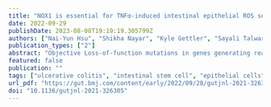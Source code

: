 ```yaml
---
title: "NOX1 is essential for TNFα-induced intestinal epithelial ROS secretion and inhibits M cell signatures"
date: 2022-09-29
publishDate: 2023-08-08T19:19:19.305799Z
authors: ["Nai-Yun Hsu", "Shikha Nayar", "Kyle Gettler", "Sayali Talware", "Mamta Giri", "Isaac Alter", "Carmen Argmann", "Ksenija Sabic", "Tin Htwe Thin", "Huai-Bin Mabel Ko", "Robert Werner", "Christopher Tastad", "Thaddeus Stappenbeck", "Aline Azabdaftari", "Holm H. Uhlig", "Ling-Shiang Chuang", "Judy H. Cho"]
publication_types: ["2"]
abstract: "Objective Loss-of-function mutations in genes generating reactive oxygen species (ROS), such as NOX1, are associated with IBD. Mechanisms whereby loss of ROS drive IBD are incompletely defined. Design ROS measurements and single-cell transcriptomics were performed on colonoids stratified by NOX1 genotype and TNFα stimulation. Clustering of epithelial cells from human UC (inflamed and uninflamed) scRNASeq was performed. Validation of M cell induction was performed by immunohistochemistry using UEA1 (ulex europaeus agglutin-1 lectin) and in vivo with DSS injury. Results TNFα induces ROS production more in NOX1-WT versus NOX1-deficient murine colonoids under a range of Wnt-mediated and Notch-mediated conditions. scRNASeq from inflamed and uninflamed human colitis versus TNFα stimulated, in vitro colonoids defines substantially shared, induced transcription factors; NOX1-deficient colonoids express substantially lower levels of STAT3 (signal transducer and activator of transcription 3), CEBPD (CCAAT enhancer-binding protein delta), DNMT1 (DNA methyltransferase) and HIF1A (hypoxia-inducible factor) baseline. Subclustering unexpectedly showed marked TNFα-mediated induction of M cells (sentinel cells overlying lymphoid aggregates) in NOX1-deficient colonoids. M cell induction by UEA1 staining is rescued with H2O2 and paraquat, defining extra- and intracellular ROS roles in maintenance of LGR5+ stem cells. DSS injury demonstrated GP2 (glycoprotein-2), basal lymphoplasmacytosis and UEA1 induction in NOX1-deficiency. Principal components analyses of M cell genes and decreased DNMT1 RNA velocity correlate with UC inflammation. Conclusions NOX1 deficiency plus TNFα stimulation contribute to colitis through dysregulation of the stem cell niche and altered cell differentiation, enhancing basal lymphoplasmacytosis. Our findings prioritise ROS modulation for future therapies."
featured: false
publication: ""
tags: ["ulcerative colitis", "intestinal stem cell", "epithelial cells", "IBD - genetics"]
url_pdf: "https://gut.bmj.com/content/early/2022/09/28/gutjnl-2021-326305"
doi: "10.1136/gutjnl-2021-326305"
---
```


